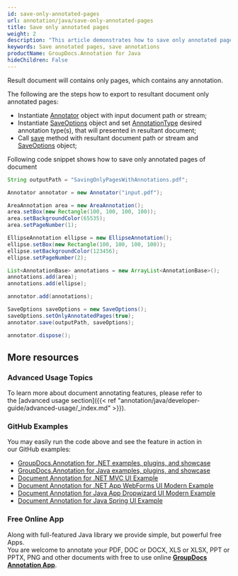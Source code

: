 ```yaml
---
id: save-only-annotated-pages
url: annotation/java/save-only-annotated-pages
title: Save only annotated pages
weight: 2
description: "This article demonstrates how to save only annotated pages when using GroupDocs.Annotation for Java API."
keywords: Save annotated pages, save annotations
productName: GroupDocs.Annotation for Java
hideChildren: False
---
```

Result document will contains only pages, which contains any annotation.

The following are the steps how to export to resultant document only annotated pages: 

*   Instantiate [Annotator](https://apireference.groupdocs.com/java/annotation/com.groupdocs.annotation/Annotator) object with input document path or stream;
*   Instantiate [SaveOptions](https://apireference.groupdocs.com/java/annotation/com.groupdocs.annotation.options.export/SaveOptions) object and set [AnnotationType](https://apireference.groupdocs.com/java/annotation/com.groupdocs.annotation.options.export/AnnotationType) desired annotation type(s), that will presented in resultant document;
*   Call [save](https://apireference.groupdocs.com/java/annotation/com.groupdocs.annotation/Annotator#save(java.io.InputStream)) method with resultant document path or stream and [SaveOptions](https://apireference.groupdocs.com/java/annotation/com.groupdocs.annotation.options.export/SaveOptions) object;
    

Following code snippet shows how to save only annotated pages of document

```java
String outputPath = "SavingOnlyPagesWithAnnotations.pdf";

Annotator annotator = new Annotator("input.pdf");

AreaAnnotation area = new AreaAnnotation();
area.setBox(new Rectangle(100, 100, 100, 100));
area.setBackgroundColor(65535);
area.setPageNumber(1);

EllipseAnnotation ellipse = new EllipseAnnotation();
ellipse.setBox(new Rectangle(100, 100, 100, 100));
ellipse.setBackgroundColor(123456);
ellipse.setPageNumber(2);

List<AnnotationBase> annotations = new ArrayList<AnnotationBase>();
annotations.add(area);
annotations.add(ellipse);

annotator.add(annotations);

SaveOptions saveOptions = new SaveOptions();
saveOptions.setOnlyAnnotatedPages(true);
annotator.save(outputPath, saveOptions);

annotator.dispose();
```

## More resources
### Advanced Usage Topics
To learn more about document annotating features, please refer to the [advanced usage section]({{< ref "annotation/java/developer-guide/advanced-usage/_index.md" >}}).

### GitHub Examples
You may easily run the code above and see the feature in action in our GitHub examples:

*   [GroupDocs.Annotation for .NET examples, plugins, and showcase](https://github.com/groupdocs-annotation/GroupDocs.Annotation-for-.NET)
*   [GroupDocs.Annotation for Java examples, plugins, and showcase](https://github.com/groupdocs-annotation/GroupDocs.Annotation-for-Java)
*   [Document Annotation for .NET MVC UI Example](https://github.com/groupdocs-annotation/GroupDocs.Annotation-for-.NET-MVC)
*   [Document Annotation for .NET App WebForms UI Modern Example](https://github.com/groupdocs-annotation/GroupDocs.Annotation-for-.NET-WebForms)
*   [Document Annotation for Java App Dropwizard UI Modern Example](https://github.com/groupdocs-annotation/GroupDocs.Annotation-for-Java-Dropwizard)
*   [Document Annotation for Java Spring UI Example](https://github.com/groupdocs-annotation/GroupDocs.Annotation-for-Java-Spring)

### Free Online App
Along with full-featured Java library we provide simple, but powerful free Apps.  
You are welcome to annotate your PDF, DOC or DOCX, XLS or XLSX, PPT or PPTX, PNG and other documents with free to use online **[GroupDocs Annotation App](https://products.groupdocs.app/annotation)**.
